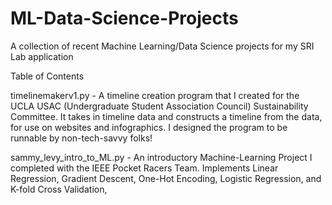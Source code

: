 # ML-Data-Science-Projects
A collection of recent Machine Learning/Data Science projects for my SRI Lab application

Table of Contents

timelinemakerv1.py - A timeline creation program that I created for the UCLA USAC (Undergraduate Student Association Council) Sustainability Committee. It takes in timeline data and constructs a timeline from the data, for use on websites and infographics. I designed the program to be runnable by non-tech-savvy folks!

sammy_levy_intro_to_ML.py - An introductory Machine-Learning Project I completed with the IEEE Pocket Racers Team. Implements Linear Regression, Gradient Descent, One-Hot Encoding, Logistic Regression, and K-fold Cross Validation, 
